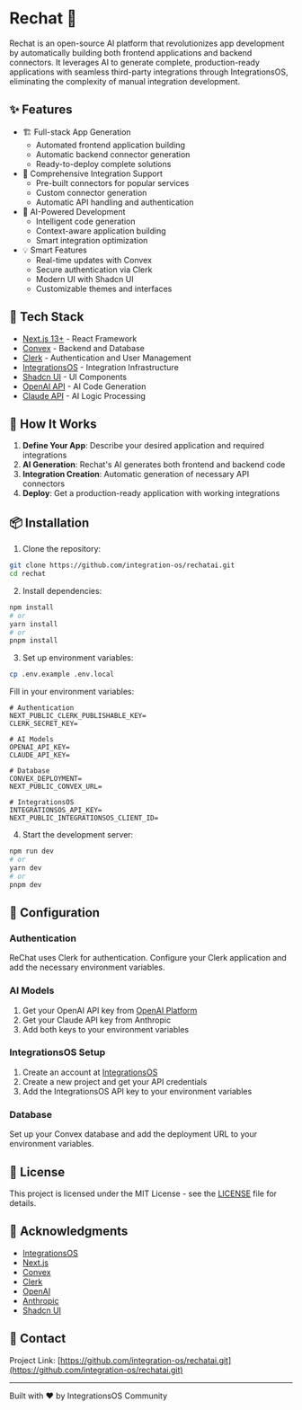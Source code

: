 # Rechat 🤖

Rechat is an open-source AI platform that revolutionizes app development by automatically building both frontend applications and backend connectors. It leverages AI to generate complete, production-ready applications with seamless third-party integrations through IntegrationsOS, eliminating the complexity of manual integration development.

## ✨ Features

- 🏗️ Full-stack App Generation
  - Automated frontend application building
  - Automatic backend connector generation
  - Ready-to-deploy complete solutions
- 🔌 Comprehensive Integration Support
  - Pre-built connectors for popular services
  - Custom connector generation
  - Automatic API handling and authentication
- 🤖 AI-Powered Development
  - Intelligent code generation
  - Context-aware application building
  - Smart integration optimization
- 💡 Smart Features
  - Real-time updates with Convex
  - Secure authentication via Clerk
  - Modern UI with Shadcn UI
  - Customizable themes and interfaces

## 🚀 Tech Stack

- [Next.js 13+](https://nextjs.org/) - React Framework
- [Convex](https://www.convex.dev/) - Backend and Database
- [Clerk](https://clerk.dev/) - Authentication and User Management
- [IntegrationsOS](https://integrationsos.com/) - Integration Infrastructure
- [Shadcn UI](https://ui.shadcn.com/) - UI Components
- [OpenAI API](https://openai.com/api/) - AI Code Generation
- [Claude API](https://anthropic.com/) - AI Logic Processing

## 🎯 How It Works

1. **Define Your App**: Describe your desired application and required integrations
2. **AI Generation**: Rechat's AI generates both frontend and backend code
3. **Integration Creation**: Automatic generation of necessary API connectors
4. **Deploy**: Get a production-ready application with working integrations

## 📦 Installation

1. Clone the repository:
```bash
git clone https://github.com/integration-os/rechatai.git
cd rechat
```

2. Install dependencies:
```bash
npm install
# or
yarn install
# or
pnpm install
```

3. Set up environment variables:
```bash
cp .env.example .env.local
```

Fill in your environment variables:
```env
# Authentication
NEXT_PUBLIC_CLERK_PUBLISHABLE_KEY=
CLERK_SECRET_KEY=

# AI Models
OPENAI_API_KEY=
CLAUDE_API_KEY=

# Database
CONVEX_DEPLOYMENT=
NEXT_PUBLIC_CONVEX_URL=

# IntegrationsOS
INTEGRATIONSOS_API_KEY=
NEXT_PUBLIC_INTEGRATIONSOS_CLIENT_ID=
```

4. Start the development server:
```bash
npm run dev
# or
yarn dev
# or
pnpm dev
```

## 🔧 Configuration

### Authentication
ReChat uses Clerk for authentication. Configure your Clerk application and add the necessary environment variables.

### AI Models
1. Get your OpenAI API key from [OpenAI Platform](https://platform.openai.com/)
2. Get your Claude API key from Anthropic
3. Add both keys to your environment variables

### IntegrationsOS Setup
1. Create an account at [IntegrationsOS](https://integrationsos.com/)
2. Create a new project and get your API credentials
3. Add the IntegrationsOS API key to your environment variables

### Database
Set up your Convex database and add the deployment URL to your environment variables.


## 📝 License

This project is licensed under the MIT License - see the [LICENSE](LICENSE) file for details.

## 🙏 Acknowledgments

- [IntegrationsOS](https://integrationsos.com/)
- [Next.js](https://nextjs.org/)
- [Convex](https://www.convex.dev/)
- [Clerk](https://clerk.dev/)
- [OpenAI](https://openai.com/)
- [Anthropic](https://anthropic.com/)
- [Shadcn UI](https://ui.shadcn.com/)

## 📧 Contact

Project Link: [https://github.com/integration-os/rechatai.git](https://github.com/integration-os/rechatai.git)

---
Built with ❤️ by IntegrationsOS Community
